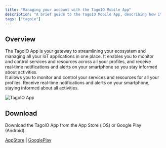 ```yaml
---
title: "Managing your account with the TagoIO Mobile App"
description: "A brief guide to the TagoIO Mobile App, describing how it helps you monitor and manage IoT applications, receive notifications, and where to download the app."
tags: ["tagoio"]
---
```

## Overview
The TagoIO App is your gateway to streamlining your ecosystem and managing all your IoT applications in one place. It enables you to monitor and control services and resources across all your profiles, and receive real‑time notifications and alerts on your smartphone so you stay informed about activities.  
It allows you to monitor and control your services and resources for all your profiles. Receive real‑time notifications and alerts on your smartphone, staying informed about all activities.

![TagoIO App](https://help.tago.io/galleryDocuments/edbsn08f2d582f9a9cf22538cacfdf82a836b4984c5c7c8d5a3c2fde3c17d65d651e3d8ca5c02b6fd8738c20391364ae954da?inline=true)

## Download
Download the TagoIO App from the App Store (iOS) or Google Play (Android).

[AppStore](https://apps.apple.com/us/app/tagoio/id1067391139) | [GooglePlay](https://play.google.com/store/apps/details?id=center.io.tago.admin&hl=en&gl=US)